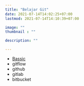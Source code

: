 ```yaml
---
title: "Belajar Git"
date: 2021-07-14T14:02:25+07:00
lastmod: 2021-07-14T14:10:39+07:00

image: ""
thumbnail : ""

description: ""

---
```


- [Bassic](./bassic)
- gitflow
- github
- gitlab
- bitbucket




